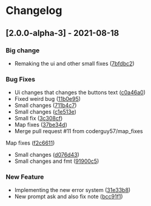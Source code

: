 # Changelog

## [2.0.0-alpha-3] - 2021-08-18

### Big change

- Remaking the ui and other small fixes
 ([7bfdbc2](7bfdbc2a72ab7f80e5eeea2d9d7c65e09ce7356d))

### Bug Fixes

- Ui changes that changes the buttons text
 ([c0a46a0](c0a46a0aab2341f8bacab04d420d13e452b63420))
- Fixed weird bug
 ([11b0e95](11b0e95e89aa2b55eb229d8b669a3705f400e56f))
- Small changes
 ([711b4c7](711b4c72234d49c42e9b35e1567d80506561c766))
- Small changes
 ([c1e513e](c1e513efc3a67519dcbeea64c6f8285e22a7caee))
- Small fix
 ([3c308cf](3c308cff57af0e5fa6897f276f081aae08f9c740))
- Map fixes
 ([37be34d](37be34d93c7596a310dcc946c5a21acfb38f3172))
- Merge pull request #11 from coderguy57/map_fixes

Map fixes ([f2c6611](f2c6611122c147e038504f38528f016f55ca39c1))
- Small changes
 ([d076d43](d076d4329b77e8d068e2e4eda98bff0c20c04130))
- Small changes and fmt
 ([91900c5](91900c547ce41e8bac5f7f095c27c6f6043dc00d))

### New Feature

- Implementing the new error system
 ([31e33b8](31e33b8c115bbc5ce81dd49fc6d124d650ead6ea))
- New prompt ask and also fix note
 ([bcc91f1](bcc91f1cdbef7aaf627b82944d5d96f70d585fee))


